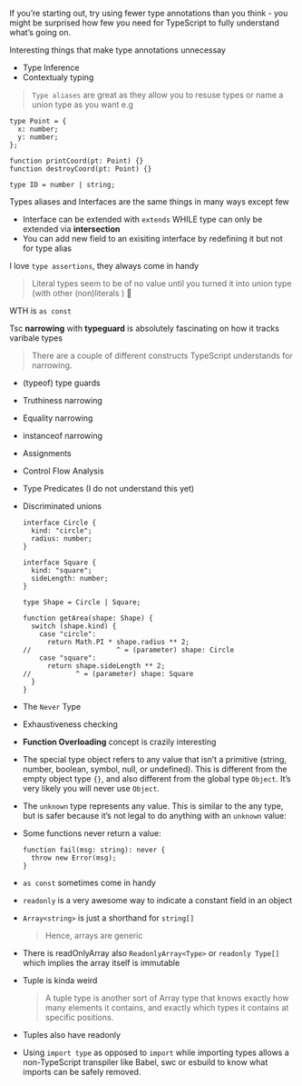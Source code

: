 If you’re starting out, try using fewer type annotations than you think - you might be surprised how few you need for TypeScript to fully understand what’s going on.

Interesting things that make type annotations unnecessay

- Type Inference
- Contextualy typing

> `Type aliases` are great as they allow you to resuse types or name a union type as you want e.g

```
type Point = {
  x: number;
  y: number;
};

function printCoord(pt: Point) {}
function destroyCoord(pt: Point) {}

type ID = number | string;
```

Types aliases and Interfaces are the same things in many ways except few

- Interface can be extended with `extends` WHILE type can only be extended via **intersection**
- You can add new field to an exisiting interface by redefining it but not for type alias

I love `type assertions`, they always come in handy

> Literal types seem to be of no value until you turned it into union type (with other (non)literals ) 🚀

WTH is `as const`

Tsc **narrowing** with **typeguard** is absolutely fascinating on how it tracks varibale types

> There are a couple of different constructs TypeScript understands for narrowing.

- (typeof) type guards
- Truthiness narrowing
- Equality narrowing
- instanceof narrowing
- Assignments
- Control Flow Analysis
- Type Predicates (I do not understand this yet)
- Discriminated unions

  ```
  interface Circle {
    kind: "circle";
    radius: number;
  }

  interface Square {
    kind: "square";
    sideLength: number;
  }

  type Shape = Circle | Square;

  function getArea(shape: Shape) {
    switch (shape.kind) {
      case "circle":
        return Math.PI * shape.radius ** 2;
  //                     ^ = (parameter) shape: Circle
      case "square":
        return shape.sideLength ** 2;
  //           ^ = (parameter) shape: Square
    }
  }
  ```

- The `Never` Type
- Exhaustiveness checking

- **Function Overloading** concept is crazily interesting
- The special type object refers to any value that isn’t a primitive (string, number, boolean, symbol, null, or undefined). This is different from the empty object type `{}`, and also different from the global type `Object`. It’s very likely you will never use `Object`.
- The `unknown` type represents any value. This is similar to the any type, but is safer because it’s not legal to do anything with an `unknown` value:
- Some functions never return a value:

  ```
  function fail(msg: string): never {
    throw new Error(msg);
  }
  ```

- `as const` sometimes come in handy
- `readonly` is a very awesome way to indicate a constant field in an object
- `Array<string>` is just a shorthand for `string[]`

  > Hence, arrays are generic

- There is readOnlyArray also `ReadonlyArray<Type>` or `readonly Type[]` which implies the array itself is immutable

- Tuple is kinda weird

  > A tuple type is another sort of Array type that knows exactly how many elements it contains, and exactly which types it contains at specific positions.

- Tuples also have readonly
- Using `import type` as opposed to `import` while importing types allows a non-TypeScript transpiler like Babel, swc or esbuild to know what imports can be safely removed.
